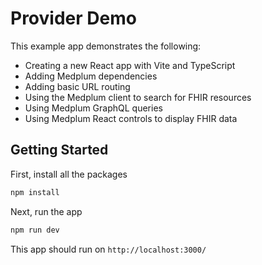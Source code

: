 # Provider Demo

This example app demonstrates the following:

- Creating a new React app with Vite and TypeScript
- Adding Medplum dependencies
- Adding basic URL routing
- Using the Medplum client to search for FHIR resources
- Using Medplum GraphQL queries
- Using Medplum React controls to display FHIR data

## Getting Started

First, install all the packages

```javascript
npm install
```

Next, run the app

```javascript
npm run dev
```

This app should run on `http://localhost:3000/`
